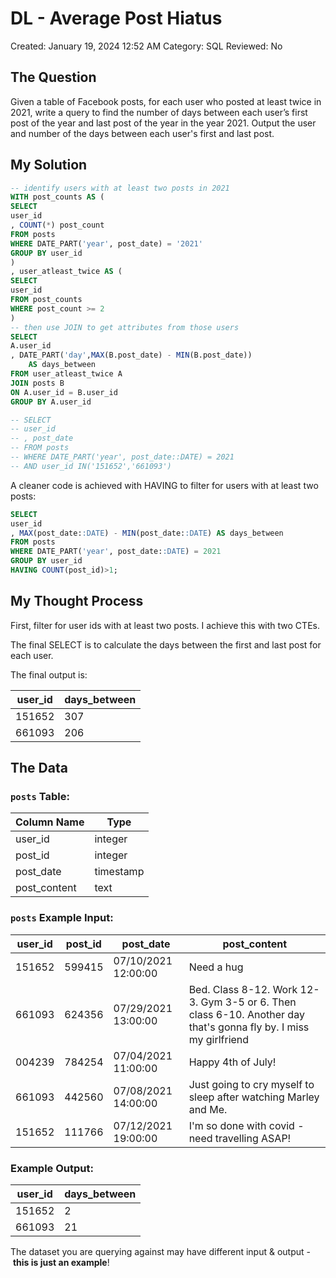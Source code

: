 # DL - Average Post Hiatus

Created: January 19, 2024 12:52 AM
Category: SQL
Reviewed: No

## The Question

Given a table of Facebook posts, for each user who posted at least twice in 2021, write a query to find the number of days between each user’s first post of the year and last post of the year in the year 2021. Output the user and number of the days between each user's first and last post.

## My Solution

```sql
-- identify users with at least two posts in 2021
WITH post_counts AS (
SELECT 
user_id
, COUNT(*) post_count
FROM posts
WHERE DATE_PART('year', post_date) = '2021'
GROUP BY user_id
)
, user_atleast_twice AS (
SELECT
user_id
FROM post_counts
WHERE post_count >= 2
)
-- then use JOIN to get attributes from those users
SELECT
A.user_id
, DATE_PART('day',MAX(B.post_date) - MIN(B.post_date)) 
    AS days_between
FROM user_atleast_twice A
JOIN posts B
ON A.user_id = B.user_id
GROUP BY A.user_id

-- SELECT
-- user_id
-- , post_date
-- FROM posts
-- WHERE DATE_PART('year', post_date::DATE) = 2021 
-- AND user_id IN('151652','661093')
```

A cleaner code is achieved with HAVING to filter for users with at least two posts:

```sql
SELECT 
user_id
, MAX(post_date::DATE) - MIN(post_date::DATE) AS days_between
FROM posts
WHERE DATE_PART('year', post_date::DATE) = 2021 
GROUP BY user_id
HAVING COUNT(post_id)>1;
```

## My Thought Process

First, filter for user ids with at least two posts. I achieve this with two CTEs.

The final SELECT is to calculate the days between the first and last post for each user.

The final output is:

| user_id | days_between |
| --- | --- |
| 151652 | 307 |
| 661093 | 206 |

## The Data

### **`posts` Table:**

| Column Name | Type |
| --- | --- |
| user_id | integer |
| post_id | integer |
| post_date | timestamp |
| post_content | text |

### **`posts` Example Input:**

| user_id | post_id | post_date | post_content |
| --- | --- | --- | --- |
| 151652 | 599415 | 07/10/2021 12:00:00 | Need a hug |
| 661093 | 624356 | 07/29/2021 13:00:00 | Bed. Class 8-12. Work 12-3. Gym 3-5 or 6. Then class 6-10. Another day that's gonna fly by. I miss my girlfriend |
| 004239 | 784254 | 07/04/2021 11:00:00 | Happy 4th of July! |
| 661093 | 442560 | 07/08/2021 14:00:00 | Just going to cry myself to sleep after watching Marley and Me. |
| 151652 | 111766 | 07/12/2021 19:00:00 | I'm so done with covid - need travelling ASAP! |

### **Example Output:**

| user_id | days_between |
| --- | --- |
| 151652 | 2 |
| 661093 | 21 |

The dataset you are querying against may have different input & output - **this is just an example**!

